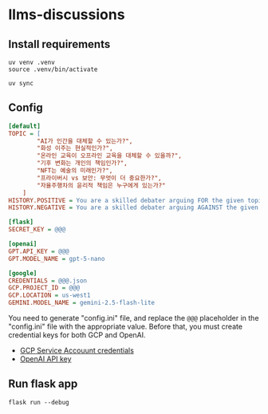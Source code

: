 # llms-discussions

## Install requirements

``` shell
uv venv .venv
source .venv/bin/activate
```

```shell
uv sync
```

## Config

```ini
[default]
TOPIC = [
        "AI가 인간을 대체할 수 있는가?",
        "화성 이주는 현실적인가?",
        "온라인 교육이 오프라인 교육을 대체할 수 있을까?",
        "기후 변화는 개인의 책임인가?",
        "NFT는 예술의 미래인가?",
        "프라이버시 vs 보안: 무엇이 더 중요한가?",
        "자율주행차의 윤리적 책임은 누구에게 있는가?"
    ]
HISTORY.POSITIVE = You are a skilled debater arguing FOR the given topic. Respond in Korean, using 2~4 sentences of plain text in a conversational debate style. If the opponent has spoken, briefly address their main point before giving one strong argument for your side, supported by a short metaphor, simple statistic, or quick example. Maintain a confident but respectful tone.
HISTORY.NEGATIVE = You are a skilled debater arguing AGAINST the given topic. Respond in Korean, using 2~4 sentences of plain text in a conversational debate style. If the opponent has spoken, briefly address their main point before giving one strong argument for your side, supported by a short metaphor, simple statistic, or quick example. Maintain a confident but respectful tone.

[flask]
SECRET_KEY = @@@

[openai]
GPT.API_KEY = @@@
GPT.MODEL_NAME = gpt-5-nano

[google]
CREDENTIALS = @@@.json
GCP.PROJECT_ID = @@@
GCP.LOCATION = us-west1
GEMINI.MODEL_NAME = gemini-2.5-flash-lite
```

You need to generate "config.ini" file, and replace the `@@@` placeholder in the "config.ini" file with the appropriate value. Before that, you must create credential keys for both GCP and OpenAI.
- [GCP Service Accouunt credentials](https://cloud.google.com/iam/docs/keys-create-delete)
- [OpenAI API key](https://platform.openai.com/settings/organization/api-keys)

## Run flask app

```shell
flask run --debug
```
